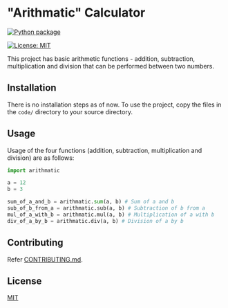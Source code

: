 # "Arithmatic" Calculator
[![Python package](https://github.com/hellgirl16/sehw1/actions/workflows/python-package.yml/badge.svg)](https://github.com/hellgirl16/sehw1/actions/workflows/python-package.yml)

[![License: MIT](https://img.shields.io/badge/License-MIT-green.svg)](https://opensource.org/licenses/MIT)


This project has basic arithmetic functions - addition, subtraction, multiplication and division that can be performed between two numbers. 

## Installation

There is no installation steps as of now. To use the project, copy the files in the `code/` directory to your source directory.

## Usage

Usage of the four functions (addition, subtraction, multiplication and division) are as follows:

```python
import arithmatic

a = 12
b = 3

sum_of_a_and_b = arithmatic.sum(a, b) # Sum of a and b
sub_of_b_from_a = arithmatic.sub(a, b) # Subtraction of b from a
mul_of_a_with_b = arithmatic.mul(a, b) # Multiplication of a with b
div_of_a_by_b = arithmatic.div(a, b) # Division of a by b

```

## Contributing
Refer [CONTRIBUTING.md](CONTRIBUTING.md).

## License
[MIT](https://choosealicense.com/licenses/mit/)

